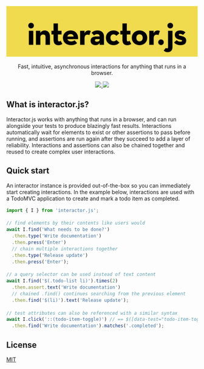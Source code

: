 <p align="center">
  <a href="https://interactorjs.io">
    <img alt="interactor.js" width="600px" src="https://raw.githubusercontent.com/wwilsman/interactor.js/main/www/src/images/logo.svg?sanitize=true"/>
  </a>
</p>

<p align="center">
  Fast, intuitive, asynchronous interactions for anything that runs in a browser.
</p>

<p align="center">
  <a href="https://github.com/wwilsman/interactor.js/actions/workflows/test.yml">
    <img src="https://github.com/wwilsman/interactor.js/actions/workflows/test.yml/badge.svg" />
  </a>
  <a href="https://codecov.io/github/wwilsman/interactor.js" >
    <img src="https://codecov.io/github/wwilsman/interactor.js/graph/badge.svg?token=DhhDTLNhXn"/>
  </a>
</p>

## What is interactor.js?

Interactor.js works with anything that runs in a browser, and can run alongside your tests to
produce blazingly fast results. Interactions automatically wait for elements to exist or other
assertions to pass before running, and assertions are run again after they succeed to add a layer of
reliability. Interactions and assertions can also be chained together and reused to create complex
user interactions.

## Quick start

An interactor instance is provided out-of-the-box so you can immediately start creating
interactions. In the example below, interactions are used with a TodoMVC application to create and
mark a todo item as completed.

``` javascript
import { I } from 'interactor.js';

// find elements by their contents like users would
await I.find('What needs to be done?')
  .then.type('Write documentation')
  .then.press('Enter')
  // chain multiple interactions together
  .then.type('Release update')
  .then.press('Enter');

// a query selector can be used instead of text content
await I.find('$(.todo-list li)').times(2)
  .then.assert.text('Write documentation')
  // chained .find() continues searching from the previous element
  .then.find('$(li)').text('Release update');

// test attributes can also be referenced with a similar syntax
await I.click('::(todo-item-toggle)') // == $([data-test="todo-item-toggle"])
  .then.find('Write documentation').matches('.completed');
```

## License

[MIT](https://github.com/wwilsman/interactor.js/blob/main/LICENSE)
